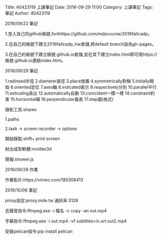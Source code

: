 Title: 40423119 上課筆記
Date: 2016-09-29 11:00
Category: 上課筆記
Tags: 筆記
Author: 40423119




<!-- PELICAN_END_SUMMARY -->

<p>2016/09/22 筆記</p>
<p>1.登入自己的github帳號,forkhttps://github.com/mdecourse/2016fallcadp。</p>
<p>2.在自己的帳號下建立2016fallcadp_hw倉儲,將default branch設為gh-pages。</p>
<p>3.在自己的帳號下建立帳號.github.io倉儲,並在其下建立index.html即可用https://帳號.github.io連結index.html。</p>


<p> 2016/09/29 筆記 </p>
<p>1.radinsed半徑 2.diameter直徑 3.place放置 4.symmetrically對稱 5.lnitially開始 6.oriented定位 7.axes軸
  8.indicated表示 9.respectively分別 10.parallel平行 11.extruding長出 12.automatically自動 13.coincident一模一樣
  14.constraint約束 15.horizontal橫 16.perpendicular垂直 17.step圖(格式) </p>
<p> 錄影工具:sharex</p>
<p>   1.paths </p>
<p> 2.task → screen   recorder →  options</p>
<p> 開始錄製:shift+ print screen </p>

<p> 射出成型軟體:moldex3d</p>
<p>簡報:shower.js  </p>

<p>2016/09/29 作業</p>
<p>作業影片:https://vimeo.com/185308413 </p>

<p>2016/10/06 筆記</p>
<p> proxy設定:proxy.mde.tw 通訊阜:3128</p>
<p>去聲音指令:ffmpeg.exe -i 檔名 -c copy -an out.mp4</p>
<p>字幕指令:ffmpeg.exe -i out.mp4 -vf subtitles=in.srt out2.mp4</p>
<p>安裝pelican指令:pip install pelican</p>
